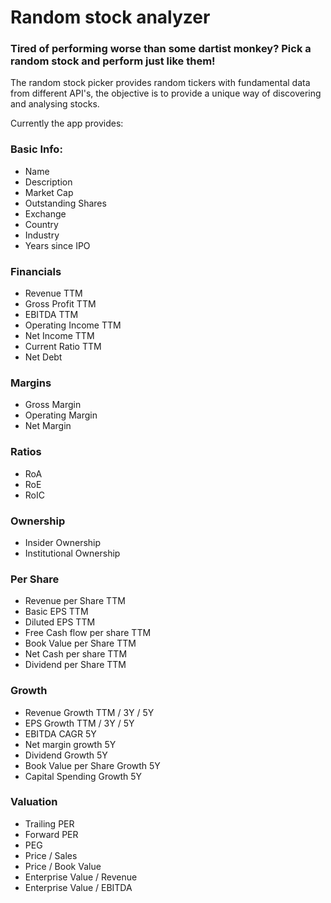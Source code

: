 # Random stock analyzer

### Tired of performing worse than some dartist monkey? Pick a random stock and perform just like them!
The random stock picker provides random tickers with fundamental data from different API's, the objective is to provide a unique way of discovering and analysing stocks.

Currently the app provides:


### Basic Info:
- Name
- Description
- Market Cap
- Outstanding Shares
- Exchange
- Country
- Industry
- Years since IPO

### Financials
- Revenue TTM
- Gross Profit TTM
- EBITDA TTM
- Operating Income TTM
- Net Income TTM
- Current Ratio TTM
- Net Debt

### Margins
- Gross Margin
- Operating Margin
- Net Margin

### Ratios
- RoA
- RoE
- RoIC

### Ownership
- Insider Ownership
- Institutional Ownership

### Per Share
- Revenue per Share TTM 
- Basic EPS TTM
- Diluted EPS TTM
- Free Cash flow per share TTM
- Book Value per Share TTM
- Net Cash per share TTM
- Dividend per Share TTM

### Growth
- Revenue Growth TTM / 3Y / 5Y
- EPS Growth TTM / 3Y / 5Y
- EBITDA CAGR 5Y
- Net margin growth 5Y
- Dividend Growth 5Y
- Book Value per Share Growth 5Y
- Capital Spending Growth 5Y

### Valuation
- Trailing PER
- Forward PER
- PEG
- Price / Sales
- Price / Book Value
- Enterprise Value / Revenue
- Enterprise Value / EBITDA
